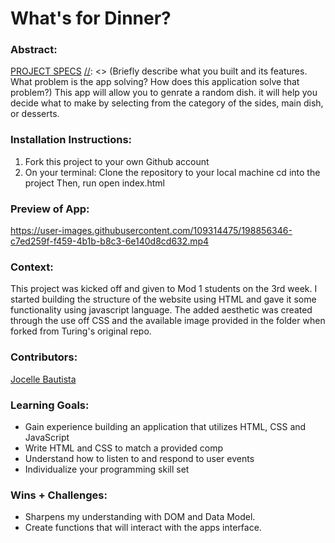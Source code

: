 
# What's for Dinner? 

### Abstract:
[PROJECT SPECS](https://frontend.turing.io/projects/module-1/dinner.html)
[//]: <> (Briefly describe what you built and its features. What problem is the app solving? How does this application solve that problem?)
This app will allow you to genrate a random dish. it will help you decide what to make by selecting from the category of the sides, main dish, or desserts.

### Installation Instructions:
[//]: <> (What steps does a person have to take to get your app cloned down and running?)
1. Fork this project to your own Github account
2. On your terminal:
    Clone the repository to your local machine
    cd into the project
    Then, run open index.html

### Preview of App:
[//]: <> 
https://user-images.githubusercontent.com/109314475/198856346-c7ed259f-f459-4b1b-b8c3-6e140d8cd632.mp4


### Context:
[//]: <> (Give some context for the project here. How long did you have to work on it? How far into the Turing program are you?)
This project was kicked off and given to Mod 1 students on the 3rd week. I started building the structure of the website using HTML and gave it some functionality using javascript language. The added aesthetic was created through the use off CSS and the available image provided in the folder when forked from Turing's original repo.

### Contributors:
[//]: <> (Who worked on this application? Link to their GitHubs.)
[Jocelle Bautista](https://github.com/baut-jc)


### Learning Goals:
- Gain experience building an application that utilizes HTML, CSS and JavaScript
- Write HTML and CSS to match a provided comp
- Understand how to listen to and respond to user events
- Individualize your programming skill set

### Wins + Challenges:
[//]: <> (What are 2-3 wins you have from this project? What were some challenges you faced - and how did you get over them?)
+ Sharpens my understanding with DOM and Data Model.
+ Create functions that will interact with the apps interface.
